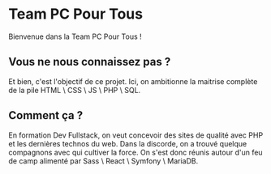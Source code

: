 # Team PC Pour Tous

Bienvenue dans la Team PC Pour Tous !

## Vous ne nous connaissez pas ?

Et bien, c'est l'objectif de ce projet. Ici, on ambitionne la maitrise complète de la pile HTML \ CSS \ JS \ PHP \ SQL.

## Comment ça ?

En formation Dev Fullstack, on veut concevoir des sites de qualité avec PHP et les dernières technos du web. Dans la discorde, on a trouvé quelque compagnons avec qui cultiver la force. On s'est donc réunis autour d'un feu de camp alimenté par Sass \ React \ Symfony \ MariaDB.
